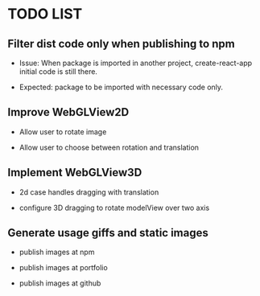 # TODO LIST

## Filter dist code only when publishing to npm

- Issue: When package is imported in another project, create-react-app initial code is still there.

- Expected: package to be imported with necessary code only.

## Improve WebGLView2D

- Allow user to rotate image

- Allow user to choose between rotation and translation

## Implement WebGLView3D

- 2d case handles dragging with translation

- configure 3D dragging to rotate modelView over two axis 

## Generate usage giffs and static images

- publish images at npm

- publish images at portfolio

- publish images at github
